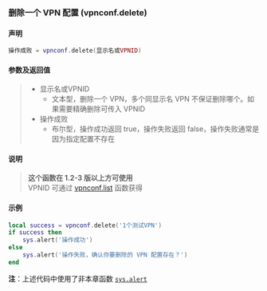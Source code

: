 ### 删除一个 VPN 配置 \(**vpnconf\.delete**\)


#### 声明
```lua
操作成败 = vpnconf.delete(显示名或VPNID)
```


#### 参数及返回值
> - 显示名或VPNID
>   - 文本型，删除一个 VPN，多个同显示名 VPN 不保证删除哪个。如果需要精确删除可传入 VPNID
> - 操作成败
>   - 布尔型，操作成功返回 true，操作失败返回 false，操作失败通常是因为指定配置不存在


#### 说明
> **这个函数在 1\.2\-3 版以上方可使用**  
> VPNID 可通过 [vpnconf.list](/Handbook/vpnconf/vpnconf.list.md) 函数获得  


#### 示例  
```lua
local success = vpnconf.delete('1个测试VPN')
if success then
    sys.alert('操作成功')
else
    sys.alert('操作失败，确认你要删除的 VPN 配置存在？')
end
```
**注**：上述代码中使用了非本章函数 [`sys.alert`](/Handbook/sys/sys.alert.md)

